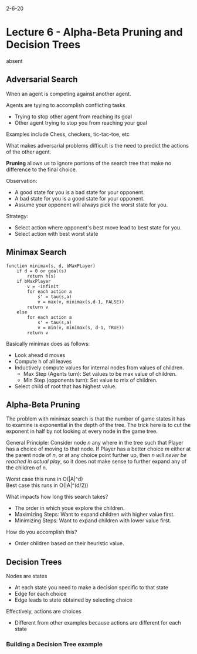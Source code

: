 2-6-20
# Lecture 6 - Alpha-Beta Pruning and Decision Trees
absent

## Adversarial Search
When an agent is competing against another agent.

Agents are tyying to accomplish conflicting tasks
* Trying to stop other agent from reaching its goal
* Other agent trying to stop you from reaching your goal

Examples include Chess, checkers, tic-tac-toe, etc

What makes adversarial problems difficult is the need to predict the actions of the other agent.

**Pruning** allows us to ignore portions of the search tree that make no difference to the final choice.

Observation:
* A good state for you is a bad state for your opponent.
* A bad state for you is a good state for your opponent.
* Assume your opponent will always pick the worst state for you.

Strategy:
* Select action where opponent's best move lead to best state for you.
* Select action with best worst state

## Minimax Search
```
function minimax(s, d, bMaxPLayer)
    if d = 0 or goal(s)
        return h(s)
    if bMaxPlayer
        v = -infinit
        for each action a
            s' = tau(s,a)
            v = max(v, minimax(s,d-1, FALSE))
        return v
    else
        for each action a
            s' = tau(s,a)
            v = min(v, minimax(s, d-1, TRUE))
        return v
```

Basically minimax does as follows:
* Look ahead d moves
* Compute h of all leaves
* Inductively compute values for internal nodes from values of children.
    * Max Step (Agents turn): Set values to be max value of children.
    * Min Step (opponents turn): Set value to mix of children.
* Select child of root that has highest value.

## Alpha-Beta Pruning
The problem with minimax search is that the number of game states it has to examine is exponential in the depth of the tree. The trick here is to cut the exponent in half by not looking at every node in the game tree.

General Principle: Consider node *n* any where in the tree such that Player has a choice of moving to that node. If Player has a better choice *m* either at the parent node of *n*, or at any choice point further up, then *n will never be reached in actual play*, so it does not make sense to further expand any of the children of n.

Worst case this runs in O(|A|^d)<br>
Best case this runs in O(|A|^(d/2))

What impacts how long this search takes?
* The order in which youe explore the children.
* Maximizing Steps: Want to expand children with higher value first.
* Minimizing Steps: Want to expand children with lower value first.

How do you accomplish this?
* Order children based on their heuristic value.

## Decision Trees
Nodes are states
* At each state you need to make a decision specific to that state
* Edge for each choice
* Edge leads to state obtained by selecting choice

Effectively, actions are choices
* Different from other examples because actions are different for each state

### Building a Decision Tree example
